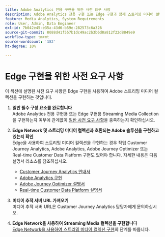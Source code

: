 ```yaml
---
title: Adobe Analytics 전용 구현을 위한 사전 요구 사항
description: Adobe Analytics 전용 구현 또는 Edge 구현과 함께 스트리밍 미디어 컬렉션을 사용하기 위한 사전 요구 사항에 대해 알아봅니다
feature: Media Analytics, System Requirements
role: User, Admin, Data Engineer
exl-id: 7b042e45-e35a-43d6-b59e-282573c6a326
source-git-commit: 0088d41f557b1dc49ac2b3b6d0a812f22d8849e9
workflow-type: tm+mt
source-wordcount: '182'
ht-degree: 10%

---
```


# Edge 구현을 위한 사전 요구 사항

이 섹션에 설명된 사전 요구 사항은 Edge 구현을 사용하여 Adobe 스트리밍 미디어 컬렉션을 구현하는 것입니다.

1. **일반 필수 구성 요소를 완료합니다**<br>
Adobe Analytics 전용 구현용 또는 Edge 구현용 Streaming Media Collection을 구현하는지 여부에 관계없이 [일반 사전 요구 사항](/help/getting-started/prereqs.md)을 충족하는지 확인하십시오.

1. **Edge Network 및 스트리밍 미디어 컬렉션과 호환되는 Adobe 솔루션을 구현하고 있는지 확인**<br>
Edge을 사용하여 스트리밍 미디어 컬렉션을 구현하는 경우 작업 Customer Journey Analytics, Adobe Analytics, Adobe Journey Optimizer 또는 Real-time Customer Data Platform 구현도 있어야 합니다. 자세한 내용은 다음 설명서 리소스를 참조하십시오.
   * [Customer Journey Analytics 안내서](https://experienceleague.adobe.com/docs/analytics-platform/using/cja-landing.html?lang=ko)
   * [Adobe Analytics 구현](https://experienceleague.adobe.com/docs/analytics/implementation/home.html)
   * [Adobe Journey Optimizer 설명서](https://experienceleague.adobe.com/docs/journey-optimizer.html?lang=ko)
   * [Real-time Customer Data Platform 설명서](https://experienceleague.adobe.com/docs/real-time-customer-data-platform.html)

1. **미디어 추적 서버 URL 가져오기**<br>
미디어 추적 서버 URL은 Customer Journey Analytics 담당자에게 문의하십시오. <!-- This is the `collection-api-server` URL for the Mobile SDK, the JavaScript SDK, and the non-collection-api tracking server for Roku. Domain names for API implementation is: `[your_namespace].hb-api.omtrdc.net`. -->

1. **Edge Network을 사용하여 Streaming Media 컬렉션을 구현합니다**<br>
[Edge Network을 사용하여 스트리밍 미디어 컬렉션 구현](/help/implementation/edge/implementation-edge.md)의 단계를 따릅니다.
